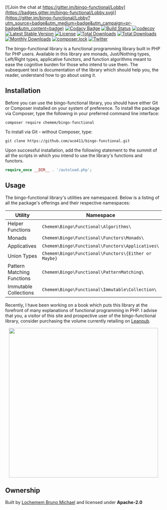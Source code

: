 [![Join the chat at https://gitter.im/bingo-functional/Lobby](https://badges.gitter.im/bingo-functional/Lobby.svg)](https://gitter.im/bingo-functional/Lobby?utm_source=badge&utm_medium=badge&utm_campaign=pr-badge&utm_content=badge)
[![Codacy Badge](https://api.codacy.com/project/badge/Grade/7c30c744fd0142d58dd210fd961ea842)](https://www.codacy.com/app/ace411/bingo-functional?utm_source=github.com&utm_medium=referral&utm_content=ace411/bingo-functional&utm_campaign=badger)
[![Build Status](https://travis-ci.org/ace411/bingo-functional.svg?branch=master)](https://travis-ci.org/ace411/bingo-functional)
[![codecov](https://codecov.io/gh/ace411/bingo-functional/branch/master/graph/badge.svg)](https://codecov.io/gh/ace411/bingo-functional)
[![Latest Stable Version](https://poser.pugx.org/chemem/bingo-functional/v/stable)](https://packagist.org/packages/chemem/bingo-functional)
[![License](https://poser.pugx.org/chemem/bingo-functional/license)](https://packagist.org/packages/chemem/bingo-functional)
[![Total Downloads](https://poser.pugx.org/chemem/bingo-functional/downloads)](https://packagist.org/packages/chemem/bingo-functional)
[![Total Downloads](https://poser.pugx.org/chemem/bingo-functional/downloads)](https://packagist.org/packages/chemem/bingo-functional)
[![Monthly Downloads](https://poser.pugx.org/chemem/bingo-functional/d/monthly)](https://packagist.org/packages/chemem/bingo-functional)
[![composer.lock](https://poser.pugx.org/chemem/bingo-functional/composerlock)](https://packagist.org/packages/chemem/bingo-functional)
[![Twitter](https://img.shields.io/twitter/url/https/github.com/ace411/bingo-functional.svg?style=social)](https://twitter.com/intent/tweet?text=Wow:&url=https%3A%2F%2Fgithub.com%2Face411%2Fbingo-functional)

The bingo-functional library is a functional programming library built in PHP for PHP users. Available in this library are monads, Just/Nothing types, Left/Right types, applicative functors, and function algorithms meant to ease the cognitive burden for those who intend to use them. The subsequent text is documentation of the library which should help you, the reader, understand how to go about using it.

## Installation

Before you can use the bingo-functional library, you should have either Git or Composer installed on your system of preference. To install the package via Composer, type the following in your preferred command line interface:

```
composer require chemem/bingo-functional
```

To install via Git - without Composer, type:

```
git clone https://github.com/ace411/bingo-functional.git
```

Upon successful installation, add the following statement to the summit of all the scripts in which you intend to use the library's functions and functors.

```php
require_once __DIR__ . '/autoload.php';
```

## Usage

The bingo-functional library's utilities are namespaced. Below is a listing of all the package's offerings and their respective namespaces:

| Utility                    | Namespace |
|----------------------------|----------------------------------------------------------|
| Helper Functions           | ```Chemem\Bingo\Functional\Algorithms\```                |
| Monads                     | ```Chemem\Bingo\Functional\Functors\Monads\```           |
| Applicatives               | ```Chemem\Bingo\Functional\Functors\Applicatives\```     |
| Union Types                | ```Chemem\Bingo\Functional\Functors\{Either or Maybe}``` | 
| Pattern Matching Functions | ```Chemem\Bingo\Functional\PatternMatching\```           |
| Immutable Collections      | ```Chemem\Bingo\Functional\Immutable\Collection\```       |

Recently, I have been working on a book which puts this library at the forefront of many explanations of functional programming in PHP. I advise that you, a visitor of this site and prospective user of the bingo-functional library, consider purchasing the volume currently retailing on [Leanpub](https://leanpub.com/functionalprogramminginphp).

<p align="center">
    <img src="https://s3.amazonaws.com/titlepages.leanpub.com/functionalprogramminginphp/hero?1540289375" onClick="location.href='https://leanpub.com/functionalprogramminginphp'" style="cursor:hover;" height="480">
</p>  

## Ownership

Built by [Lochemem Bruno Michael](https://github.com/ace411) and licensed under <strong>Apache-2.0</strong>